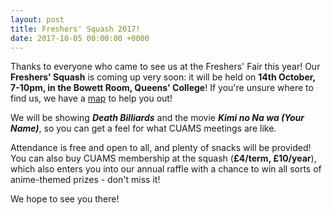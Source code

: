 ```yaml
---
layout: post
title: Freshers' Squash 2017!
date: 2017-10-05 00:00:00 +0000
---
```


Thanks to everyone who came to see us at the Freshers' Fair this year! Our **Freshers' Squash** is coming up very soon: it will be held on **14th October, 7-10pm, in the Bowett Room, Queens' College**! If you're unsure where to find us, we have a [map](/assets/images/posts/bowett-room.jpg) to help you out!

We will be showing ***Death Billiards*** and the movie ***Kimi no Na wa (Your Name)***, so you can get a feel for what CUAMS meetings are like.

Attendance is free and open to all, and plenty of snacks will be provided! You can also buy CUAMS membership at the squash (**£4/term, £10/year**), which also enters you into our annual raffle with a chance to win all sorts of anime-themed prizes - don't miss it!

We hope to see you there!
